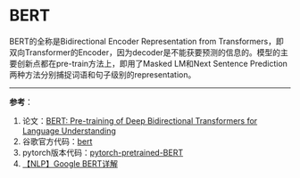 # BERT

BERT的全称是Bidirectional Encoder Representation from Transformers，即双向Transformer的Encoder，因为decoder是不能获要预测的信息的。模型的主要创新点都在pre-train方法上，即用了Masked LM和Next Sentence Prediction两种方法分别捕捉词语和句子级别的representation。




---
**参考**：
1. 论文：[BERT: Pre-training of Deep Bidirectional Transformers for Language Understanding](https://arxiv.org/abs/1810.04805)
2. 谷歌官方代码：[bert](https://github.com/google-research/bert)
3. pytorch版本代码：[pytorch-pretrained-BERT](https://github.com/huggingface/pytorch-pretrained-BERT)
4. [【NLP】Google BERT详解](https://zhuanlan.zhihu.com/p/46652512)
